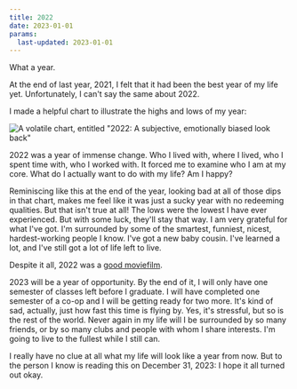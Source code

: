 ```yaml
---
title: 2022
date: 2023-01-01
params:
  last-updated: 2023-01-01
---
```


What a year.

At the end of last year, 2021, I felt that it had been the best year of
my life yet. Unfortunately, I can't say the same about 2022.

I made a helpful chart to illustrate the highs and lows of my year:

![A volatile chart, entitled "2022: A subjective, emotionally biased look back"](https://smlavine.com/images/2022.png)

2022 was a year of immense change. Who I lived with, where I lived, who
I spent time with, who I worked with. It forced me to examine who I am
at my core. What do I actually want to do with my life? Am I happy?

Reminiscing like this at the end of the year, looking bad at all of
those dips in that chart, makes me feel like it was just a sucky year
with no redeeming qualities. But that isn't true at all! The lows were
the lowest I have ever experienced. But with some luck, they'll stay
that way. I am very grateful for what I've got. I'm surrounded by some
of the smartest, funniest, nicest, hardest-working people I know. I've
got a new baby cousin. I've learned a lot, and I've still got a lot of
life left to live.

Despite it all, 2022 was a [good moviefilm](https://goodmoviefilm.com).

2023 will be a year of opportunity. By the end of it, I will only have
one semester of classes left before I graduate. I will have completed
one semester of a co-op and I will be getting ready for two more. It's
kind of sad, actually, just how fast this time is flying by. Yes, it's
stressful, but so is the rest of the world. Never again in my life will
I be surrounded by so many friends, or by so many clubs and people with
whom I share interests. I'm going to live to the fullest while I still
can.

I really have no clue at all what my life will look like a year from
now. But to the person I know is reading this on December 31, 2023:
I hope it all turned out okay.
